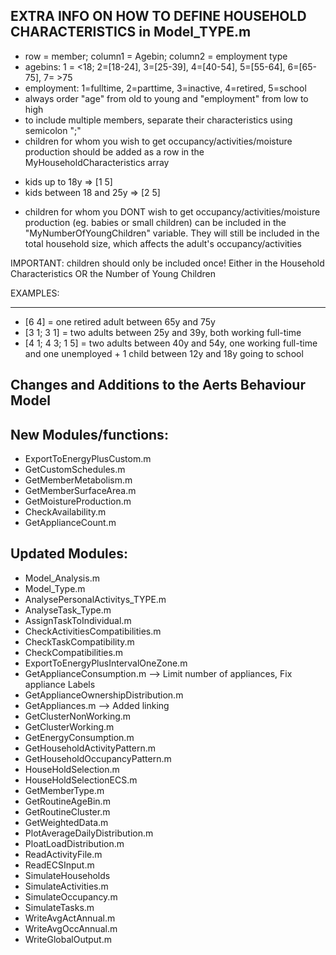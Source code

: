 EXTRA INFO ON HOW TO DEFINE HOUSEHOLD CHARACTERISTICS in Model_TYPE.m 
------------------------------------------------------

- row = member; column1 = Agebin; column2 = employment type 
- agebins: 1 = <18; 2=[18-24], 3=[25-39], 4=[40-54], 5=[55-64], 6=[65-75], 7= >75
- employment: 1=fulltime, 2=parttime, 3=inactive, 4=retired, 5=school
- always order "age" from old to young and "employment" from low to high 
- to include multiple members, separate their characteristics using semicolon ";" 
- children for whom you wish to get occupancy/activities/moisture production should be added as a row in the MyHouseholdCharacteristics array 
* kids up to 18y => [1 5]
* kids between 18 and 25y => [2 5] 

- children for whom you DONT wish to get occupancy/activities/moisture production 
(eg. babies or small children) can be included in the "MyNumberOfYoungChildren" variable. They will still be included in the total household size, which affects the adult's occupancy/activities

IMPORTANT: children should only be included once! Either in the Household Characteristics 
OR the Number of Young Children

EXAMPLES:

--------
- [6 4]            = one retired adult between 65y and 75y
- [3 1; 3 1]       = two adults between 25y and 39y, both working full-time
- [4 1; 4 3; 1 5]  = two adults between 40y and 54y, one working full-time and one unemployed + 1 child between 12y and 18y going to school 


Changes and Additions to the Aerts Behaviour Model
--------------------------------------------------

New Modules/functions:
----------------------

- ExportToEnergyPlusCustom.m
- GetCustomSchedules.m
- GetMemberMetabolism.m
- GetMemberSurfaceArea.m
- GetMoistureProduction.m
- CheckAvailability.m
- GetApplianceCount.m

Updated Modules:
----------------
- Model_Analysis.m 
- Model_Type.m 
- AnalysePersonalActivitys_TYPE.m
- AnalyseTask_Type.m
- AssignTaskToIndividual.m
- CheckActivitiesCompatibilities.m
- CheckTaskCompatibility.m
- CheckCompatibilities.m
- ExportToEnergyPlusIntervalOneZone.m
- GetApplianceConsumption.m --> Limit number of appliances, Fix appliance Labels
- GetApplianceOwnershipDistribution.m
- GetAppliances.m --> Added linking
- GetClusterNonWorking.m
- GetClusterWorking.m
- GetEnergyConsumption.m
- GetHouseholdActivityPattern.m
- GetHouseholdOccupancyPattern.m
- HouseHoldSelection.m
- HouseHoldSelectionECS.m
- GetMemberType.m
- GetRoutineAgeBin.m
- GetRoutineCluster.m
- GetWeightedData.m
- PlotAverageDailyDistribution.m
- PloatLoadDistribution.m
- ReadActivityFile.m
- ReadECSInput.m
- SimulateHouseholds
- SimulateActivities.m
- SimulateOccupancy.m
- SimulateTasks.m
- WriteAvgActAnnual.m
- WriteAvgOccAnnual.m
- WriteGlobalOutput.m
